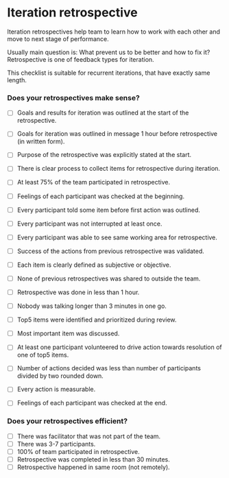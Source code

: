 # Iteration retrospective

Iteration retrospectives help team to learn how to work with each other and move to next stage of performance.

Usually main question is: What prevent us to be better and how to fix it? Retrospective is one of feedback types for iteration.

This checklist is suitable for recurrent iterations, that have exactly same length. 


### Does your retrospectives make sense?

- [ ] Goals and results for iteration was outlined at the start of the retrospective.
- [ ] Goals for iteration was outlined in message 1 hour before retrospective (in written form).
- [ ] Purpose of the retrospective was explicitly stated at the start.
- [ ] There is clear process to collect items for retrospective during iteration.
- [ ] At least 75% of the team participated in retrospective.
- [ ] Feelings of each participant was checked at the beginning.
- [ ] Every participant told some item before first action was outlined.
- [ ] Every participant was not interrupted at least once.
- [ ] Every participant was able to see same working area for retrospective.
- [ ] Success of the actions from previous retrospective was validated.
- [ ] Each item is clearly defined as subjective or objective.
- [ ] None of previous retrospectives was shared to outside the team.
- [ ] Retrospective was done in less than 1 hour.
- [ ] Nobody was talking longer than 3 minutes in one go.
- [ ] Top5 items were identified and prioritized during review.
- [ ] Most important item was discussed.
- [ ] At least one participant volunteered to drive action towards resolution of one of top5 items.
- [ ] Number of actions decided was less than number of participants divided by two rounded down.
- [ ] Every action is measurable.
- [ ] Feelings of each participant was checked at the end.


### Does your retrospectives efficient?

- [ ] There was facilitator that was not part of the team.
- [ ] There was 3-7 participants.
- [ ] 100% of team participated in retrospective.
- [ ] Retrospective was completed in less than 30 minutes.
- [ ] Retrospective happened in same room (not remotely).
